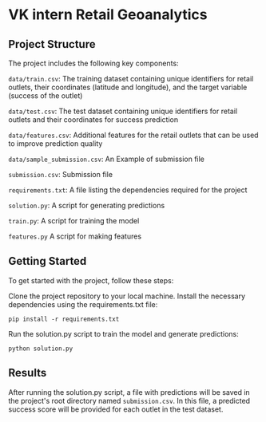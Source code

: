 # VK intern Retail Geoanalytics

## Project Structure
The project includes the following key components:



`data/train.csv`: The training dataset containing unique identifiers for retail outlets, their coordinates (latitude and longitude), and the target variable (success of the outlet)

`data/test.csv`: The test dataset containing unique identifiers for retail outlets and their coordinates for success prediction

`data/features.csv`: Additional features for the retail outlets that can be used to improve prediction quality

`data/sample_submission.csv`: An Example of submission file

`submission.csv`: Submission file

`requirements.txt`: A file listing the dependencies required for the project

`solution.py`: A script for generating predictions

`train.py`: A script for training the model

`features.py` A script for making features

## Getting Started
To get started with the project, follow these steps:

Clone the project repository to your local machine.
Install the necessary dependencies using the requirements.txt file:

`pip install -r requirements.txt`

Run the solution.py script to train the model and generate predictions:

`python solution.py`

## Results
After running the solution.py script, a file with predictions will be saved in the project's root directory named `submission.csv`. In this file, a predicted success score will be provided for each outlet in the test dataset.
